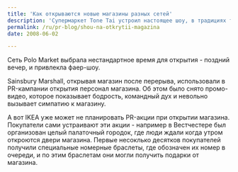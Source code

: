 ```yaml
---
title: 'Как открываются новые магазины разных сетей'
description: 'Супермаркет Tone Tai устроил настоящее шоу, в традициях тайваньских народных праздников и шествий, с традиционной музыкой, танцующими львами и драконами.'
permalink: /ru/pr-blog/shou-na-otkrytii-magazina
date: 2008-06-02

---
```


Сеть Polo Market выбрала нестандартное время для открытия - поздний вечер, и привлекла фаер-шоу.

Sainsbury Marshall, открывая магазин после перерыва, использовали в PR-кампании открытия персонал магазина. Об этом было снято промо-видео, которое показывает бодрость, командный дух и невольно вызывает симпатию к магазину.

А вот IKEA уже может не планировать PR-акции при открытии магазина. Покупатели сами устраивают эти акции - например в Вестчестере был организован целый палаточный городок, где люди ждали когда утром откроются двери магазина. Первые несоклько десятков покупателей получили специальные номерные браслеты, где обозначен их номер в очереди, и по этим браслетам они могли получить подарки от магазина.

